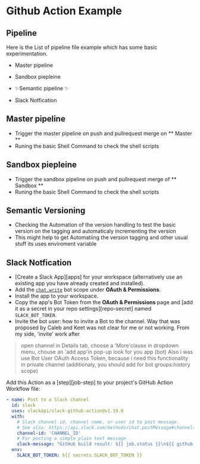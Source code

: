 # Github Action Example

## Pipeline


Here is the List of pipeline file example which has some basic experimentation.

- Master pipeline
- Sandbox piepleine


- ✨Semantic pipeline ✨
- Slack Notfication

## Master pipeline

- Trigger the master pipeline on push and pullrequest merge on ** Master **
- Runing the basic Shell Command to check the shell scripts

## Sandbox piepleine

- Trigger the sandbox pipeline on push and pullrequest merge of ** Sandbox **
- Runing the basic Shell Command to check the shell scripts

## Semantic Versioning

- Checking the Automation of the version handling to test the basic version on the tagging and automaticaly incrementing the version
- This might help to get Automatiing the version tagging and other usual stuff its uses enviroment variable

## Slack Notfication

* [Create a Slack App][apps] for your workspace (alternatively use an existing app you have already created and installed).
* Add the [`chat.write`](https://api.slack.com/scopes/chat:write) bot scope under **OAuth & Permissions**.
* Install the app to your workspace.
* Copy the app's Bot Token from the **OAuth & Permissions** page and [add it as a secret in your repo settings][repo-secret] named `SLACK_BOT_TOKEN`.
* Invite the bot user: how to invite a Bot to the channel. Way that was proposed by Caleb and Keet was not clear for me or not working. From my side, 'invite' work after

> open channel
> in Details tab, choose a 'More'clause
> in dropdown menu, chouse an 'add app'in pop-up look for you app (bot)
> Also i was use Bot User OAuth Access Token, because i need this functionality in private channel (additionaly, you should add for bot groups:history scope)

Add this Action as a [step][job-step] to your project's GitHub Action Workflow file:

```yaml
- name: Post to a Slack channel
  id: slack
  uses: slackapi/slack-github-action@v1.19.0
  with:
    # Slack channel id, channel name, or user id to post message.
    # See also: https://api.slack.com/methods/chat.postMessage#channels
    channel-id: 'CHANNEL_ID'
    # For posting a simple plain text message
    slack-message: "GitHub build result: ${{ job.status }}\n${{ github.event.pull_request.html_url || github.event.head_commit.url }}"
  env:
    SLACK_BOT_TOKEN: ${{ secrets.SLACK_BOT_TOKEN }}
  
  
 
